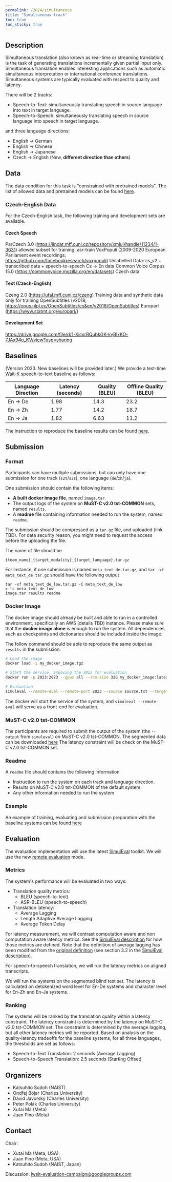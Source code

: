 ```yaml
---
permalink: /2024/simultaneous
title: "Simultaneous track"
toc: true
toc_sticky: true
---
```


<!--
Markdown notes: comments can be formed as in this example;
bulleted lines start with a - ;
if you want to have a line break either put a blank line in between the text or leave two spaces at the end of the line
-->

## Description

Simultaneous translation (also known as real-time or streaming translation) is the task of generating translations incrementally given partial input only.
Simultaneous translation enables interesting applications such as automatic simultaneous interpretation or international conference translations.
Simultaneous systems are typically evaluated with respect to quality and latency.

There will be 2 tracks:

- Speech-to-Text: simultaneously translating speech in source language into text in target language.
- Speech-to-Speech: simultaneously translating speech in source language into speech in target language.

and three language directions:

- English -> German
- English -> Chinese
- English -> Japanese
- Czech -> English (New, <b>different direction than others</b>)


## Data

The data condition for this task is "constrained with pretrained models". The list of allowed data and pretrained models can be found [here](https://iwslt.org/2024/offline#training-data-and-data-conditions).

### Czech-English Data
For the Czech-English task, the following training and development sets are available.

#### Czech Speech
ParCzech 3.0 (https://lindat.mff.cuni.cz/repository/xmlui/handle/11234/1-3631) allowed subset for training: asr-train
VoxPopuli (2009-2020 European Parliament event recordings; https://github.com/facebookresearch/voxpopuli) Unlabelled Data: cs_v2 + transcribed data + speech-to-speech Cs -> En data
Common Voice Corpus 15.0 (https://commonvoice.mozilla.org/en/datasets) Czech data

#### Text (Czech-English)
Czeng 2.0 (https://ufal.mff.cuni.cz/czeng) Training data and synthetic data only for training
OpenSubtitles (v2018; https://opus.nlpl.eu/OpenSubtitles/cs&en/v2018/OpenSubtitles)
Europarl (https://www.statmt.org/europarl/)

#### Development Set
https://drive.google.com/file/d/1-XicsrBQubkGK-kyBIxKO-7JAx94o_KV/view?usp=sharing

## Baselines

(Version 2023. New baselines will be provided later.)
We provide a test-time [Wait-K](https://aclanthology.org/P19-1289/) speech-to-text baseline as follows:

| Language Direction | Latency (seconds) | Quality (BLEU) | Offline Quality (BLEU) |
| ------------------ | ----------------- | -------------- | ---------------------- |
| En -> De           | 1.98              | 14.3           | 23.2                   |
| En -> Zh           | 1.77              | 14.2           | 18.7                   |
| En -> Ja           | 1.82              | 6.63           | 11.2                   |

The instruction to reproduce the baseline results can be found [here](https://github.com/facebookresearch/fairseq/tree/iwslt2023/examples/simultaneous_translation).


## Submission

### Format

Participants can have multiple submissions,
but can only have one submission for one track (`s2t`/`s2s`), one language (`de`/`zh`/`ja`).

One submission should contain the following items:

- **A built docker image file**, named `image.tar`.
- The output logs of the system on **MuST-C v2.0 tst-COMMON** sets, named `results`.
- A **readme** file containing information needed to run the system, named `readme`.

The submission should be compressed as a `tar.gz` file,
and uploaded (link TBD). For data security reason, you might need to request the access before the uploading the file.

The name of file should be

```
{team_name}_{target_modality}_{target_language}.tar.gz
```

For instance, if one submission is named `meta_text_de.tar.gz`, and `tar -xf meta_text_de.tar.gz` should have the following output

```
tar -xf meta_text_de_low.tar.gz -C meta_text_de_low
> ls meta_text_de_low
image.tar results readme
```

### Docker Image

The docker image should already be built and able to run in a controlled environment, specifically an AWS (details TBD) instance. Please make sure that the **docker image alone** is enough to run the system. All dependencies, such as checkpoints and dictionaries should be included inside the image.

The follow command should be able to reproduce the same output as `results` in the submission:

```bash
# Load the image
docker load -i my_docker_image.tgz

# Start the service. Exposing the 2023 for evaluation
docker run -p 2023:2023 --gpus all --shm-size 32G my_docker_image:latest

# Evaluation
simuleval --remote-eval --remote-port 2023 --source source.txt --target target.txt
```

The docker will start the service of the system, and `simuleval --remote-eval` will serve as a front-end for evaluation.

### MuST-C v2.0 tst-COMMON

The participants are required to submit the output of the system (the `--output` from `simuleval`) on MuST-C v2.0 tst-COMMON.
The segmented data can be downloaded [here](https://dl.fbaipublicfiles.com/simultaneous_translation/iwslt2023/must-c_v2.0_tst-COMMON.tgz)
The latency constraint will be check on the MuST-C v2.0 tst-COMMON set.

### Readme

A `readme` file should contains the following information

- Instruction to run the system on each track and language direction.
- Results on MuST-C v2.0 tst-COMMON of the default system.
- Any other information needed to run the system

### Example

An example of training, evaluating and submission preparation with the baseline systems can be found [here](https://github.com/facebookresearch/fairseq/tree/iwslt2023/examples/simultaneous_translation)


## Evaluation

The evaluation implementation will use the latest [SimulEval](https://github.com/facebookresearch/SimulEval) toolkit.
We will use the new [remote evaluation](https://simuleval.readthedocs.io/en/latest/tutorials/remote_evaluation.html) mode.

### Metrics
The system's performance will be evaluated in two ways:

- Translation quality metrics:
  - BLEU (speech-to-text)
  - ASR-BLEU (speech-to-speech)
- Translation latency:
  - Average Lagging
  - Length Adaptive Average Lagging
  - Average Token Delay

For latency measurement, we will contrast computation aware and non computation aware latency metrics.
See the [SimulEval description](https://arxiv.org/abs/2007.16193) for how those metrics are defined.
Note that the definition of average lagging has been modified from the [original definition](https://www.aclweb.org/anthology/P19-1289/) (see section 3.2 in the [SimulEval description](https://arxiv.org/abs/2007.16193)).

For speech-to-speech translation, we will run the latency metrics on aligned transcripts.

We will run the systems on the segmented blind test set.
The latency is calculated on detokenized word level for En-De systems and character level for En-Zh and En-Ja systems.

### Ranking

The systems will be ranked by the translation quality within a latency constraint.
The latency constraint is determined by the latency on MuST-C v2.0 tst-COMMON set.
The constraint is determined by the average lagging,
but all other latency metrics will be reported.
Based on analysis on the quality-latency tradeoffs for the baseline systems,
for all three languages, the thresholds are set as follows:

- Speech-to-Text Translation: 2 seconds (Average Lagging)
- Speech-to-Speech Translation: 2.5 seconds (Starting Offset)

## Organizers

- Katsuhito Sudoh (NAIST)
- Ondřej Bojar (Charles University)
- Dávid Javorský (Charles University)
- Peter Polák (Charles University)
- Xutai Ma (Meta)
- Juan Pino (Meta)


## Contact

Chair:   
- Xutai Ma (Meta, USA)
- Juan Pino (Meta, USA)
- Katsuhito Sudoh (NAIST, Japan)

Discussion: <iwslt-evaluation-campaign@googlegroups.com>
